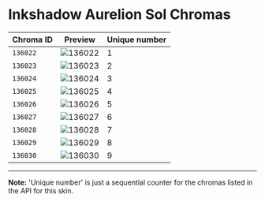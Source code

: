 # Inkshadow Aurelion Sol Chromas

| Chroma ID | Preview | Unique number |
|---|---|---|
| `136022` | ![136022](https://raw.communitydragon.org/latest/plugins/rcp-be-lol-game-data/global/default/v1/champion-chroma-images/136/136022.png) | 1 |
| `136023` | ![136023](https://raw.communitydragon.org/latest/plugins/rcp-be-lol-game-data/global/default/v1/champion-chroma-images/136/136023.png) | 2 |
| `136024` | ![136024](https://raw.communitydragon.org/latest/plugins/rcp-be-lol-game-data/global/default/v1/champion-chroma-images/136/136024.png) | 3 |
| `136025` | ![136025](https://raw.communitydragon.org/latest/plugins/rcp-be-lol-game-data/global/default/v1/champion-chroma-images/136/136025.png) | 4 |
| `136026` | ![136026](https://raw.communitydragon.org/latest/plugins/rcp-be-lol-game-data/global/default/v1/champion-chroma-images/136/136026.png) | 5 |
| `136027` | ![136027](https://raw.communitydragon.org/latest/plugins/rcp-be-lol-game-data/global/default/v1/champion-chroma-images/136/136027.png) | 6 |
| `136028` | ![136028](https://raw.communitydragon.org/latest/plugins/rcp-be-lol-game-data/global/default/v1/champion-chroma-images/136/136028.png) | 7 |
| `136029` | ![136029](https://raw.communitydragon.org/latest/plugins/rcp-be-lol-game-data/global/default/v1/champion-chroma-images/136/136029.png) | 8 |
| `136030` | ![136030](https://raw.communitydragon.org/latest/plugins/rcp-be-lol-game-data/global/default/v1/champion-chroma-images/136/136030.png) | 9 |

---

**Note:** 'Unique number' is just a sequential counter for the chromas listed in the API for this skin.